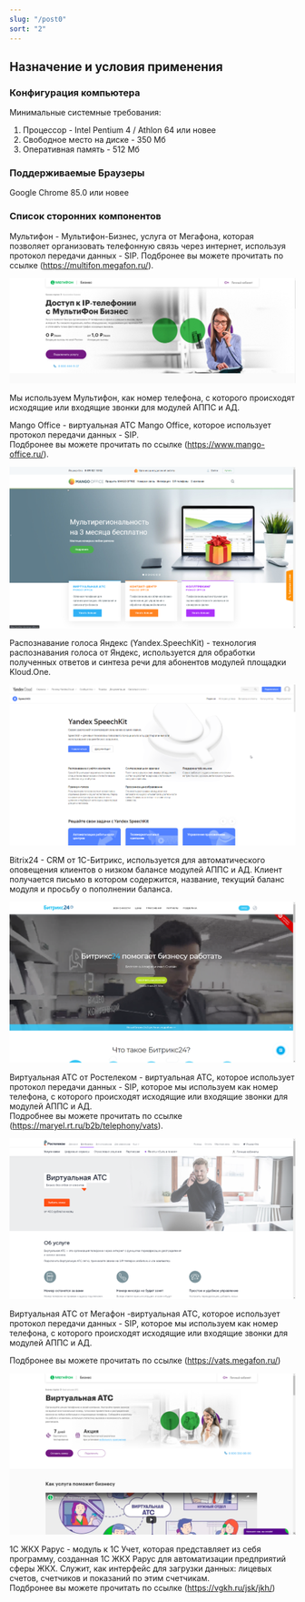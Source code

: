 ```yaml
---
slug: "/post0"
sort: "2"
---
```


## Назначение и условия применения

### Конфигурация компьютера

Минимальные системные требования:

1. Процессор - Intel Pentium 4 / Athlon 64 или новее
1. Свободное место на диске - 350 Мб
1. Оперативная память - 512 Mб

### Поддерживаемые Браузеры

Google Chrome 85.0 или новее

### Список сторонних компонентов

Мультифон - Мультифон-Бизнес, услуга от Мегафона, которая позволяет организовать телефонную связь через интернет, используя протокол передачи данных - SIP. Подбронее вы можете прочитать по ссылке  (https://multifon.megafon.ru/).

![Картинка](./images/about_megafon.png "Страница Мультифон Бизнес от Мегафон")

Мы используем Мультифон, как номер телефона, с которого происходят исходящие или  входящие звонки для модулей  АППС и АД.

Mango Office - виртуальная АТС Mango Office, которое использует протокол передачи данных - SIP.  
Подбронее вы можете прочитать по ссылке  (https://www.mango-office.ru/).

![Картинка](./images/about_mango_office.png "Страница Mango Office от Манго Телеком")

Распознавание голоса Яндекс (Yandex.SpeechKit) - технология распознавания голоса от Яндекс, используется для обработки полученных ответов и синтеза речи для абонентов модулей площадки Kloud.One.

![Картинка](./images/about_yandex.png " Страница Yandex SpeechKit от Яндекс")

Bitrix24 - CRM  от 1С-Битрикс, используется для автоматического оповещения клиентов о низком балансе модулей АППС и АД. Клиент получается письмо в котором содержится, название, текущий баланс модуля и просьбу о пополнении баланса.

![Картинка](./images/about_bitrix.png "Страница Битрикс 24 от 1С-Битрикс")

Виртуальная АТС от Ростелеком - виртуальная АТС, которое использует протокол передачи данных - SIP, которое мы используем как номер телефона, с которого происходят исходящие или  входящие звонки для модулей  АППС и АД.  
Подробнее вы можете прочитать по ссылке  (https://maryel.rt.ru/b2b/telephony/vats).

![Картинка](./images/about_rt_ats.png "Страница Виртуальная АТС от Ростелеком")

Виртуальная АТС от Мегафон -виртуальная АТС, которое использует протокол передачи данных - SIP, которое мы используем как номер телефона, с которого происходят исходящие или  входящие звонки для модулей  АППС и АД.

Подбронее вы можете прочитать по ссылке  (https://vats.megafon.ru/)

![Картинка](./images/about_megafon_ats.png "Страница Виртуальная АТС от Мегафон")

1C ЖКХ Рарус - модуль к 1С Учет, которая представляет из себя программу, созданная 1С ЖКХ Рарус для автоматизации предприятий сферы ЖКХ. Служит, как интерфейс для загрузки данных: лицевых счетов, счетчиков и показаний по этим счетчикам.  
Подбронее вы можете прочитать по ссылке  (https://vgkh.ru/jsk/jkh/)